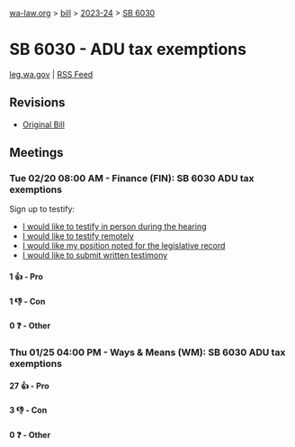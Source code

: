 [wa-law.org](/) > [bill](/bill/) > [2023-24](/bill/2023-24/) > [SB 6030](/bill/2023-24/sb/6030/)

# SB 6030 - ADU tax exemptions
[leg.wa.gov](https://app.leg.wa.gov/billsummary?BillNumber=6030&Year=2023&Initiative=false) | [RSS Feed](./rss.xml)

## Revisions
* [Original Bill](1/)

## Meetings
### Tue 02/20 08:00 AM - Finance (FIN): SB 6030 ADU tax exemptions
Sign up to testify:
* [I would like to testify in person during the hearing](https://app.leg.wa.gov/csi/Testifier/Add?chamber=House&mId=32016&aId=159940&caId=24363&tId=1)
* [I would like to testify remotely](https://app.leg.wa.gov/csi/Testifier/Add?chamber=House&mId=32016&aId=159940&caId=24363&tId=2)
* [I would like my position noted for the legislative record](https://app.leg.wa.gov/csi/Testifier/Add?chamber=House&mId=32016&aId=159940&caId=24363&tId=3)
* [I would like to submit written testimony](https://app.leg.wa.gov/csi/Testifier/Add?chamber=House&mId=32016&aId=159940&caId=24363&tId=4)

#### 1 👍 - Pro

#### 1 👎 - Con

#### 0 ❓ - Other

### Thu 01/25 04:00 PM - Ways & Means (WM): SB 6030 ADU tax exemptions
#### 27 👍 - Pro

#### 3 👎 - Con

#### 0 ❓ - Other

